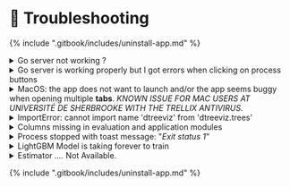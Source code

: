 # 🤕 Troubleshooting



{% include ".gitbook/includes/uninstall-app.md" %}

<details>

<summary>Go server not working ?</summary>

#### Check server's status:

Open the app's settings page and check if the Go server is running:

<img src=".gitbook/assets/ServerWorking.png" alt="" data-size="original">

If the server is not running click "Start server" to restart it:

<img src=".gitbook/assets/ServerStopped.png" alt="" data-size="original">

If none of the aforementioned steps help solve your problem, please [contact us](forms/contact-us.md).

</details>

<details>

<summary>Go server is working properly but I got errors when clicking on process buttons</summary>

Your python environment could have problems.

#### Make sure your application's Python environment path is set to the installed _MEDomics_ python environment, if not, you can change is as follows:

![](.gitbook/assets/AppsPythonEnv.png)

You can check your python environment's path using the following:

* **For windows**: use the command `where python` and select the path in the `.medomics` folder.
* **For Linux and MACOS**: use the command `whereis python` and select the one inside `.medomics` folder. If you don't see any path with the `.medomics` folder, find it manually and export it to your `PATH` environment variable using the command: `export PATH=/path/to/your/usr/.medomics/python/bin:$PATH`

If none of the aforementioned steps help solve your problem, please [contact us](forms/contact-us.md).

</details>

<details>

<summary>MacOS: the app does not want to launch and/or the app seems buggy when opening multiple <strong>tabs</strong>. <em>KNOWN ISSUE FOR MAC USERS AT UNIVERSITÉ DE SHERBROOKE WITH THE TRELLIX ANTIVIRUS.</em></summary>

Problem description:&#x20;

The app seems to be stuck at startup. Or after startup, when opening multiple tabs (e.g. two different csv files), the app turns all white.&#x20;

***

Probable cause:&#x20;

If you have an insitutitonal antivirus like Trellix at Université de Sherbrooke, we believe the firewall of Trellix prevents MEDomicsLab to run properly. We hope the problem will be solved once we certify (signing Mac software) the MEDomicsLab app with Apple (_work in progress_).

***

Workaround:&#x20;

If you encounter a similar issue, and you have an antivirus installed on your computer, we recommend that you disable it when using MEDomicsLab. For Mac users at Université de Sherbrooke with Trellix, one way to momentarily disable the utilities of Trellix is to:

1. Go to _System Settings_, _Privacy & Security,_ _Full Disk Access_.
2. Disable the following six extensions: _fmpd_, _VShieldScanManager_, _VShieldScanner_, _masvc_, _TrellixEndpointSecurity_, _TrellixNetworkExtension_.
3. Restart yur computer.

Of course, once you are done working with MEDomicsLab, we recommend you enable again your antivirus! For Mac users at Unversité de Sherbrooke with Trellix, this would mean to enable again the six extensions above, and to restart your computer.&#x20;

</details>

<details>

<summary>ImportError: cannot import name 'dtreeviz' from 'dtreeviz.trees'</summary>

This error occurs when the wrong version of [dtreeviz ](https://github.com/parrt/dtreeviz)is installed. Please refer to the requirement files in our [GitHub repository](https://github.com/MEDomics-UdeS/MEDomicsLab) to install the right version (v1.4.1 is the one usually used).

</details>

<details>

<summary>Columns missing in evaluation and application modules</summary>

The error message typically appears as `['column_1', 'column_2', 'column_3'] not in index`. This issue occurs when column names in the file used for model training contain spaces (e.g., "_column 1_" instead of "_column\_1_"). To prevent this, avoid using column names with spaces. While the code should handle this automatically, please [open an issue](https://github.com/MEDomics-UdeS/MEDomicsLab/issues/new/choose) on our GitHub if you encounter this error.

</details>

<details>

<summary>Process stopped with toast message: "<em>Exit status 1</em>"</summary>

This error usually occurs due to a missing Python library (shown as a `ModuleNotFoundError`). To resolve it, first open the console (press **CTRL + Shift + I**) and identify the missing package name in the full error message. Then, install the specified package version from the requirements file on our [GitHub repository](https://github.com/MEDomics-UdeS/MEDomicsLab). For a more comprehensive solution, compare your installed packages with those listed in the requirements file on [GitHub ](https://github.com/MEDomics-UdeS/MEDomicsLab)and install any missing packages to prevent this error in the future.

If the missing package is not listed in our GitHub requirements, please [contact us](forms/contact-us.md) or [open an issue](https://github.com/MEDomics-UdeS/MEDomicsLab/issues/new/choose) so we can add it.

</details>

<details>

<summary>LightGBM Model is taking forever to train</summary>

This is a common issue in Ubuntu that occurs when training a lightGBM  model using `n_jobs=-1`. When you set `n_jobs=-1`, the process can sometimes hang or slow down due to how the library manages parallel threads on certain systems. Here are some common reasons for this behavior:

1. **CPU Thread Saturation**: Setting `n_jobs=-1` tells LightGBM to use all available CPU cores. On Linux systems, particularly with high core counts, this can overwhelm the CPU scheduler, leading to inefficient thread management, especially if other processes are running concurrently.
2. **OpenMP Configuration**: LightGBM uses OpenMP for parallelism, and certain configurations of OpenMP on Linux can lead to deadlocks or excessive thread contention. This issue can be specific to how OpenMP handles threads in certain Linux distributions, including Ubuntu. More details here: [https://lightgbm.readthedocs.io/en/latest/FAQ.html#lightgbm-hangs-when-multithreading-openmp-and-using-forking-in-linux-at-the-same-time](https://lightgbm.readthedocs.io/en/latest/FAQ.html#lightgbm-hangs-when-multithreading-openmp-and-using-forking-in-linux-at-the-same-time)
3. **Memory Bandwidth and Latency**: Using all CPU cores can lead to high memory bandwidth consumption. If LightGBM needs more memory per thread than available, this can slow down training significantly. Lowering the `n_jobs` setting reduces the number of simultaneous threads and can help manage memory load.
4. **Compatibility with Specific Libraries**: LightGBM's multithreading may not work smoothly with all versions of system libraries on Ubuntu, such as `libgomp` (GNU OpenMP). Sometimes, upgrading or downgrading certain libraries (e.g., `libgomp1`) can resolve this issue.

#### Solutions:

* **Limit `n_jobs`**: Set `n_jobs` to a smaller number (e.g., 4 or 8), which often yields good performance without overloading the system.
* **Upgrade/Downgrade System Libraries**: Update your OpenMP libraries.

You can test different `n_jobs` values to find the optimal setting, which balances speed and stability.

</details>

<details>

<summary>Estimator <em>....</em> Not Available.</summary>

**Occurs when using&#x20;**_**XGBoost**_**&#x20;or&#x20;**_**catboost.**_

The error occurs because the library is not installed or configured in your environment.

**Solution**: Install the missing library using pip, for example:

```bash
pip install catboost
```

**However**, you must install the missing library in the specific MEDomicsLab bundled Python in your user folder, replace `YourUsername` with the full path to your Python executable when running the pip command. Here's an example:

1. Locate your bundled Python executable (e.g., `C:\Users\<YourUsername>\.medomics\python\python.exe`).
2. Run the following command (assuming _catboost_ is the missing package ):

```bash
C:\Users\<YourUsername>\.medomics\python\python.exe -m pip install catboost
```

This ensures the library is installed in the MEDomicsLab Python environment.

</details>

{% include ".gitbook/includes/uninstall-app.md" %}
